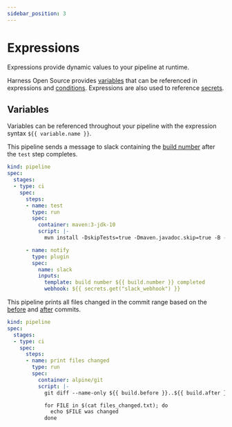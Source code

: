 ```yaml
---
sidebar_position: 3
---
```


# Expressions

Expressions provide dynamic values to your pipeline at runtime.

Harness Open Source provides [variables](../reference/pipelines/expression_variables.md) that can be referenced in expressions and [conditions](./conditions.md). Expressions are also used to reference [secrets](./secrets.md).

## Variables

Variables can be referenced throughout your pipeline with the expression syntax `${{ variable.name }}`.

This pipeline sends a message to slack containing the [build number](../reference/pipelines/expression_variables.md#buildnumber) after the `test` step completes.

```yaml {19} showLineNumbers
kind: pipeline
spec:
  stages:
  - type: ci
    spec:
      steps:
      - name: test
        type: run
        spec:
          container: maven:3-jdk-10
          script: |-
            mvn install -DskipTests=true -Dmaven.javadoc.skip=true -B -V

      - name: notify
        type: plugin
        spec:
          name: slack
          inputs:
            template: build number ${{ build.number }} completed
            webhook: ${{ secrets.get("slack_webhook") }}
```

This pipeline prints all files changed in the commit range based on the [before](../reference/pipelines/expression_variables.md#buildbefore) and [after](../reference/pipelines/expression_variables.md#buildafter) commits.

```yaml {12} showLineNumbers
kind: pipeline
spec:
  stages:
  - type: ci
    spec:
      steps:
      - name: print files changed
        type: run
        spec:
          container: alpine/git
          script: |-
            git diff --name-only ${{ build.before }}..${{ build.after }} > files_changed.txt

            for FILE in $(cat files_changed.txt); do
              echo $FILE was changed
            done
```